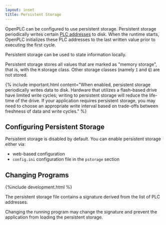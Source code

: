 ```yaml
---
layout: inset
title: Persistent Storage
--- 
```


OpenPLC can be configured to use persistent storage. Persistent storage
periodically writes certain [PLC addresses](/reference/plc-addressing) to disk.
When the runtime
starts, OpenPLC initializes these PLC addresses to the last written
value prior to executing the first cycle.

Persistent storage can be used to state information locally.

Persistent storage stores all values that are marked as "memory storage",
that is, with the `M` storage class. Other storage classes (namely `I` and
`Q`) are not stored.

{% include important.html content="When enabled, persistent storage
periodically writes data to disk. Hardware that utilizes a flash-based
drive have limited write cycles; writing to persistent storage
will reduce the life-time of the drive. If your application requires
persistent storage, you may need to choose an appropriate write interval
based on trade-offs between freshness of data and write cycles." %}

## Configuring Persistent Storage

Persistent storage is disabled by default. You can enable persistent
storage either via:

* web-based configuration
* `config.ini` configuration file in the `pstorage` section

## Changing Programs

{%include development.html %}

The persistent storage file contains a signature derived from the list of
PLC addresses.

Changing the running program may change the signature and prevent the
application from loading the persistent storage.
